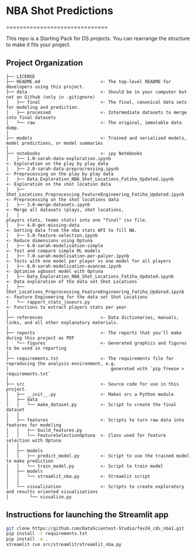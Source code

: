 # NBA Shot Predictions

==============================

This repo is a Starting Pack for DS projects. You can rearrange the structure to make it fits your project.

## Project Organization

    ├── LICENSE
    ├── README.md                       <- The top-level README for developers using this project.
    ├── data                            <- Should be in your computer but not on Github (only in .gitignore)
    │   ├── final                       <- The final, canonical data sets for modeling and prediction.
    │   ├── processed                   <- Intermediate datasets to merge into final datasets
    │   └── raw                         <- The original, immutable data dump.
    │
    ├── models                          <- Trained and serialized models, model predictions, or model summaries
    │
    ├── notebooks                       <- ipy Notebooks
    │   ├── 1.0-sarah-data-exploration.ipynb                                     <- Exploration on the play by play data
    │   ├── 2.0-sarah-data-preprocressing.ipynb                                  <- Preprocessing on the play by play data
    │   ├── Data_Exploration_NBA_Shot_Locations_Fatiha_Updated.ipynb             <- Exploration on the shot location data
    │   ├── Shot_Locations_Preprocessing_FeatureEngineering_Fatiha_Updated.ipynb <- Preprocessing on the shot locations data
    │   ├── 3.0-merge-datasets.ipynb                                             <- Merge all datasets (plays, shot locations,
    │   │                                                                        players stats, teams stats) into one "final" csv file.
    │   ├── 4.0-get-missing-data                                                 <- Getting data from the nba stats API to fill NA.
    │   ├── 5.0-feature-selection.ipynb                                          <- Reduce dimensions using Optuna
    │   ├── 6.0-sarah-modelisation-simple                                        <- Test and compare simple ML models
    │   ├── 7.0-sarah-modelisation-per-palyer.ipynb                              <- Tests with one model per player vs one model for all players
    │   ├── 8.0-sarah-modelisation-avancee.ipynb                                 <- Optimise xgboost model with Optuna
    │   ├── Data_Exploration_NBA_Shot_Locations_Fatiha_Updated.ipynb             <- Data exploration of the data set Shot Locations
    │   ├── Shot_Locations_Preprocessing_FeatureEngineering_Fatiha_Updated.ipynb <- Feature Engineering for the data set Shot Locations 
    │   └── rapport_stats_joueurs.py                                             <- Functions to extract players stats per year
    │
    ├── references                      <- Data dictionaries, manuals, links, and all other explanatory materials.
    │
    ├── reports                         <- The reports that you'll make during this project as PDF
    │   └── figures                     <- Generated graphics and figures to be used in reporting
    │
    ├── requirements.txt                <- The requirements file for reproducing the analysis environment, e.g.
    │                                       generated with `pip freeze > requirements.txt`
    │
    ├── src                             <- Source code for use in this project.
    │   ├── __init__.py                 <- Makes src a Python module
    │   ├── data
    │   │   └── make_dataset.py         <- Script to create the final dataset
    │   │
    │   ├── features                    <- Scripts to turn raw data into features for modeling
    │   │   ├── build_features.py
    │   │   └── FeatureSelectionOptuna  <- Class used for feature selection with Optuna
    │   │
    │   ├── models
    │   │   ├── predict_model.py        <- Script to use the trained model to make prediction
    │   │   └── train_model.py          <- Script to train model
    │   ├── models
    │   │   └── streamlit_nba.py        <- Streamlit script
    │   │
    │   └── visualization               <- Scripts to create exploratory and results oriented visualizations
    │        └── visualize.py



## Instructions for launching the Streamlit app

``` bash
git clone https://github.com/DataScientest-Studio/fev24_cds_nba1.git
pip install -r requirements.txt
pip install -e .
streamlit run src/streamlit/streamlit_nba.py
```
